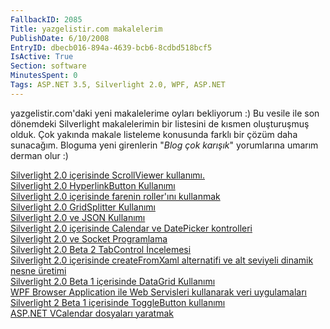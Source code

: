 ```yaml
---
FallbackID: 2085
Title: yazgelistir.com makalelerim
PublishDate: 6/10/2008
EntryID: dbecb016-894a-4639-bcb6-8cdbd518bcf5
IsActive: True
Section: software
MinutesSpent: 0
Tags: ASP.NET 3.5, Silverlight 2.0, WPF, ASP.NET
---
```

yazgelistir.com'daki yeni makalelerime oyları bekliyorum :) Bu vesile
ile son dönemdeki Silverlight makalelerimin bir listesini de kısmen
oluşturuşmuş olduk. Çok yakında makale listeleme konusunda farklı bir
çözüm daha sunacağım. Bloguma yeni girenlerin "*Blog çok karışık*"
yorumlarına umarım derman olur :)

[Silverlight 2.0 içerisinde ScrollViewer
kullanımı.](http://www.yazgelistir.com/Makaleler/1000001809.ygpx)\
 [Silverlight 2.0 HyperlinkButton
Kullanımı](http://www.yazgelistir.com/Makaleler/1000001830.ygpx)\
 [Silverlight 2.0 içerisinde farenin roller'ını
kullanmak](http://www.yazgelistir.com/Makaleler/1000001829.ygpx)\
 [Silverlight 2.0 GridSplitter
Kullanımı](http://www.yazgelistir.com/Makaleler/1000001822.ygpx)\
 [Silverlight 2.0 ve JSON
Kullanımı](http://www.yazgelistir.com/Makaleler/1000001821.ygpx)\
 [Silverlight 2.0 içerisinde Calendar ve DatePicker
kontrolleri](http://www.yazgelistir.com/Makaleler/1000001811.ygpx)\
 [Silverlight 2.0 ve Socket
Programlama](http://www.yazgelistir.com/Makaleler/1000001810.ygpx)\
 [Silverlight 2.0 Beta 2 TabControl
İncelemesi](http://www.yazgelistir.com/Makaleler/1000001847.ygpx)\
 [Silverlight 2.0 içerisinde createFromXaml alternatifi ve alt seviyeli
dinamik nesne
üretimi](http://www.yazgelistir.com/Makaleler/1000001841.ygpx)\
 [Silverlight 2.0 Beta 1 içerisinde DataGrid
Kullanımı](http://www.yazgelistir.com/Makaleler/1000001840.ygpx)\
 [WPF Browser Application ile Web Servisleri kullanarak veri
uygulamaları](http://www.yazgelistir.com/Makaleler/1000001839.ygpx)\
 [Silverlight 2 Beta 1 içerisinde ToggleButton
kullanımı](http://www.yazgelistir.com/Makaleler/1000001836.ygpx)\
 [ASP.NET VCalendar dosyaları
yaratmak](http://www.yazgelistir.com/Makaleler/1000001833.ygpx)



